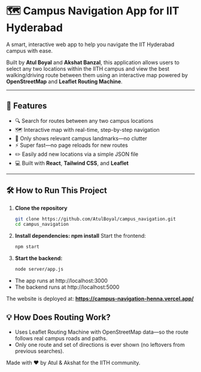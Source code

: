 # 🗺️ Campus Navigation App for IIT Hyderabad

A smart, interactive web app to help you navigate the IIT Hyderabad campus with ease.

Built by **Atul Boyal** and **Akshat Banzal**, this application allows users to select any two locations within the IITH campus and view the best walking/driving route between them using an interactive map powered by **OpenStreetMap** and **Leaflet Routing Machine**.

---

## 🚀 Features

- 🔍 Search for routes between any two campus locations  
- 🗺️ Interactive map with real-time, step-by-step navigation  
- 🎯 Only shows relevant campus landmarks—no clutter  
- ⚡ Super fast—no page reloads for new routes  
- ✏️ Easily add new locations via a simple JSON file  
- 💻 Built with **React**, **Tailwind CSS**, and **Leaflet**

---

## 🛠️ How to Run This Project

1. **Clone the repository**
   ```bash
   git clone https://github.com/AtulBoyal/campus_navigation.git
   cd campus_navigation
2. **Install dependencies: npm install**
Start the frontend:
    ```bash
    npm start
3. **Start the backend:**
    ```bash
    node server/app.js
    
- The app runs at http://localhost:3000 
- The backend runs at http://localhost:5000

The website is deployed at: **https://campus-navigation-henna.vercel.app/**

## 💡 How Does Routing Work? 

- Uses Leaflet Routing Machine with OpenStreetMap data—so the route follows real campus roads and paths. 
- Only one route and set of directions is ever shown (no leftovers from previous searches).

Made with ❤️ by Atul & Akshat for the IITH community.
